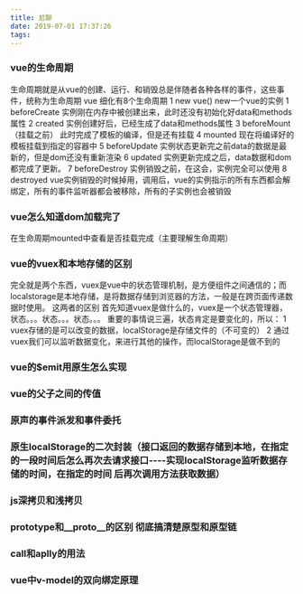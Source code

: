 ```yaml
---
title: 尬聊
date: 2019-07-01 17:37:26
tags:
---
```

### vue的生命周期
生命周期就是从vue的创建、运行、和销毁总是伴随者各种各样的事件，这些事件，统称为生命周期
vue 细化有8个生命周期
1 new vue() new一个vue的实例
1 beforeCreate 实例刚在内存中被创建出来，此时还没有初始化好data和methods属性
2 created 实例创建好后，已经生成了data和methods属性
3 beforeMount（挂载之前） 此时完成了模板的编译，但是还有挂载
4 mounted 现在将编译好的模板挂载到指定的容器中
5 beforeUpdate 实例状态更新完之前data的数据是最新的，但是dom还没有重新渲染
6 updated 实例更新完成之后，data数据和dom都完成了更新。
7 beforeDestroy 实例销毁之前，在这会，实例完全可以使用
8 destroyed  vue实例销毁的时候掉用，调用后，vue的实例指示的所有东西都会解绑定，所有的事件监听器都会被移除，所有的子实例也会被销毁

### vue怎么知道dom加载完了
在生命周期mounted中查看是否挂载完成（主要理解生命周期）
### vue的vuex和本地存储的区别
完全就是两个东西，vuex是vue中的状态管理机制，是方便组件之间通信的；而localstorage是本地存储，是将数据存储到浏览器的方法，一般是在跨页面传递数据时使用。
这两者的区别 首先知道vuex是做什么的，vuex是一个状态管理器，状态。。。状态。。。状态。。。
重要的事情说三遍，状态肯定是要变化的，所以：
1 vuex存储的是可以改变的数据，localStorage是存储文件的（不可变的）
2 通过vuex我们可以监听数据变化，来进行其他的操作，而localStorage是做不到的

### vue的$emit用原生怎么实现
### vue的父子之间的传值
### 原声的事件派发和事件委托
### 原生localStorage的二次封装（接口返回的数据存储到本地，在指定的一段时间后怎么再次去请求接口----实现localStorage监听数据存储的时间，在指定的时间     后再次调用方法获取数据）
### js深拷贝和浅拷贝
### prototype和__proto__的区别   彻底搞清楚原型和原型链
### call和aplly的用法
### vue中v-model的双向绑定原理
